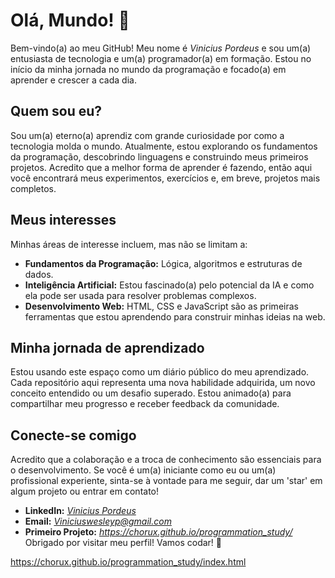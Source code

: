 

# Olá, Mundo! 👋

Bem-vindo(a) ao meu GitHub! Meu nome é *Vinicius Pordeus* e sou um(a) entusiasta de tecnologia e um(a) programador(a) em formação. Estou no início da minha jornada no mundo da programação e focado(a) em aprender e crescer a cada dia.

## Quem sou eu?

Sou um(a) eterno(a) aprendiz com grande curiosidade por como a tecnologia molda o mundo. Atualmente, estou explorando os fundamentos da programação, descobrindo linguagens e construindo meus primeiros projetos. Acredito que a melhor forma de aprender é fazendo, então aqui você encontrará meus experimentos, exercícios e, em breve, projetos mais completos.

## Meus interesses

Minhas áreas de interesse incluem, mas não se limitam a:

* **Fundamentos da Programação:** Lógica, algoritmos e estruturas de dados.
* **Inteligência Artificial:** Estou fascinado(a) pelo potencial da IA e como ela pode ser usada para resolver problemas complexos.
* **Desenvolvimento Web:** HTML, CSS e JavaScript são as primeiras ferramentas que estou aprendendo para construir minhas ideias na web.

## Minha jornada de aprendizado

Estou usando este espaço como um diário público do meu aprendizado. Cada repositório aqui representa uma nova habilidade adquirida, um novo conceito entendido ou um desafio superado. Estou animado(a) para compartilhar meu progresso e receber feedback da comunidade.

## Conecte-se comigo

Acredito que a colaboração e a troca de conhecimento são essenciais para o desenvolvimento. Se você é um(a) iniciante como eu ou um(a) profissional experiente, sinta-se à vontade para me seguir, dar um 'star' em algum projeto ou entrar em contato!

* **LinkedIn:** *[Vinicius Pordeus](https://www.linkedin.com/in/vin%C3%ADcius-wesley-031106341/)*
* **Email:** *Viniciuswesleyp@gmail.com*
* **Primeiro Projeto:** *https://chorux.github.io/programmation_study/*
Obrigado por visitar meu perfil! Vamos codar! 🚀

https://chorux.github.io/programmation_study/index.html
